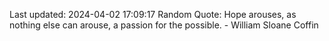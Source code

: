 Last updated: 2024-04-02 17:09:17
Random Quote: Hope arouses, as nothing else can arouse, a passion for the possible. - William Sloane Coffin